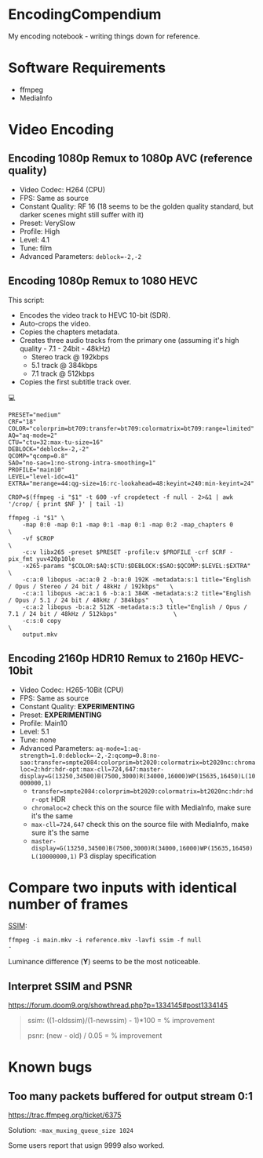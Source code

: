# EncodingCompendium

My encoding notebook - writing things down for reference.

# Software Requirements

- ffmpeg
- MediaInfo

# Video Encoding

## Encoding 1080p Remux to 1080p AVC (reference quality)

- Video Codec: H264 (CPU)
- FPS: Same as source
- Constant Quality: RF 16 (18 seems to be the golden quality standard, but darker scenes might still suffer with it)
- Preset: VerySlow
- Profile: High
- Level: 4.1
- Tune: film
- Advanced Parameters: <code>deblock=-2,-2</code>

## Encoding 1080p Remux to 1080 HEVC

This script:

- Encodes the video track to HEVC 10-bit (SDR).
- Auto-crops the video.
- Copies the chapters metadata.
- Creates three audio tracks from the primary one (assuming it's high quality - 7.1 - 24bit - 48kHz)
    - Stereo track @ 192kbps
    - 5.1 track @ 384kbps
    - 7.1 track @ 512kbps
- Copies the first subtitle track over.

:computer:
 
    PRESET="medium"
    CRF="18"
    COLOR="colorprim=bt709:transfer=bt709:colormatrix=bt709:range=limited"
    AQ="aq-mode=2"
    CTU="ctu=32:max-tu-size=16"
    DEBLOCK="deblock=-2,-2"
    QCOMP="qcomp=0.8"
    SAO="no-sao=1:no-strong-intra-smoothing=1"
    PROFILE="main10"
    LEVEL="level-idc=41"
    EXTRA="merange=44:qg-size=16:rc-lookahead=48:keyint=240:min-keyint=24"

    CROP=$(ffmpeg -i "$1" -t 600 -vf cropdetect -f null - 2>&1 | awk '/crop/ { print $NF }' | tail -1)

    ffmpeg -i "$1" \
        -map 0:0 -map 0:1 -map 0:1 -map 0:1 -map 0:2 -map_chapters 0                                                    \
        -vf $CROP                                                                                                       \
        -c:v libx265 -preset $PRESET -profile:v $PROFILE -crf $CRF -pix_fmt yuv420p10le                                 \
        -x265-params "$COLOR:$AQ:$CTU:$DEBLOCK:$SAO:$QCOMP:$LEVEL:$EXTRA"                                               \
        -c:a:0 libopus -ac:a:0 2 -b:a:0 192K -metadata:s:1 title="English / Opus / Stereo / 24 bit / 48kHz / 192kbps"   \
        -c:a:1 libopus -ac:a:1 6 -b:a:1 384K -metadata:s:2 title="English / Opus / 5.1 / 24 bit / 48kHz / 384kbps"      \
        -c:a:2 libopus -b:a:2 512K -metadata:s:3 title="English / Opus / 7.1 / 24 bit / 48kHz / 512kbps"                \
        -c:s:0 copy                                                                                                     \
        output.mkv


## Encoding 2160p HDR10 Remux to 2160p HEVC-10bit

- Video Codec: H265-10Bit (CPU)
- FPS: Same as source
- Constant Quality: **EXPERIMENTING**
- Preset: **EXPERIMENTING**
- Profile: Main10
- Level: 5.1
- Tune: none
- Advanced Parameters: <code>aq-mode=1:aq-strength=1.0:deblock=-2,-2:qcomp=0.8:no-sao:transfer=smpte2084:colorprim=bt2020:colormatrix=bt2020nc:chromaloc=2:hdr:hdr-opt:max-cll=724,647:master-display=G(13250,34500)B(7500,3000)R(34000,16000)WP(15635,16450)L(10000000,1)</code>
    - <code>transfer=smpte2084:colorprim=bt2020:colormatrix=bt2020nc:hdr:hdr-opt</code> HDR
    - <code>chromaloc=2</code> check this on the source file with MediaInfo, make sure it's the same
    - <code>max-cll=724,647</code> check this on the source file with MediaInfo, make sure it's the same
    - <code>master-display=G(13250,34500)B(7500,3000)R(34000,16000)WP(15635,16450)L(10000000,1)</code> P3 display specification

# Compare two inputs with identical number of frames

[SSIM](https://ece.uwaterloo.ca/~z70wang/research/ssim/):

<code>ffmpeg -i main.mkv -i reference.mkv -lavfi ssim -f null -</code>

Luminance difference (**Y**) seems to be the most noticeable.

## Interpret SSIM and PSNR

https://forum.doom9.org/showthread.php?p=1334145#post1334145

> ssim: ((1-oldssim)/(1-newssim) - 1)*100 = % improvement
>
> psnr: (new - old) / 0.05 = % improvement 

# Known bugs

## Too many packets buffered for output stream 0:1

https://trac.ffmpeg.org/ticket/6375

Solution:
<code>-max_muxing_queue_size 1024</code>

Some users report that usign 9999 also worked.
